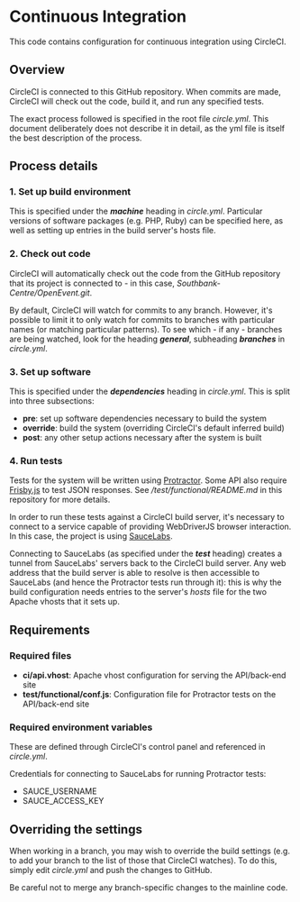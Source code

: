 # Continuous Integration

This code contains configuration for continuous integration using CircleCI.

## Overview

CircleCI is connected to this GitHub repository. When commits are made, CircleCI will check out the code, build it, and run any specified tests.

The exact process followed is specified in the root file *circle.yml*. This document deliberately does not describe it in detail, as the yml file is itself the best description of the process.

## Process details

### 1. Set up build environment

This is specified under the ***machine*** heading in *circle.yml*. Particular versions of software packages (e.g. PHP, Ruby) can be specified here, as well as setting up entries in the build server's hosts file.

### 2. Check out code

CircleCI will automatically check out the code from the GitHub repository that its project is connected to - in this case, *Southbank-Centre/OpenEvent.git*.

By default, CircleCI will watch for commits to any branch. However, it's possible to limit it to only watch for commits to branches with particular names (or matching particular patterns). To see which - if any - branches are being watched, look for the heading ***general***, subheading ***branches*** in *circle.yml*.

### 3. Set up software

This is specified under the ***dependencies*** heading in *circle.yml*. This is split into three subsections:

* **pre**: set up software dependencies necessary to build the system
* **override**: build the system (overriding CircleCI's default inferred build)
* **post**: any other setup actions necessary after the system is built

### 4. Run tests

Tests for the system will be written using [Protractor](http://angular.github.io/protractor/#/). Some API also require [Frisby.js](http://frisbyjs.com/) to test JSON responses. See */test/functional/README.md* in this repository for more details.

In order to run these tests against a CircleCI build server, it's necessary to connect to a service capable of providing WebDriverJS browser interaction. In this case, the project is using [SauceLabs](https://saucelabs.com]).

Connecting to SauceLabs (as specified under the ***test*** heading) creates a tunnel from SauceLabs' servers back to the CircleCI build server. Any web address that the build server is able to resolve is then accessible to SauceLabs (and hence the Protractor tests run through it): this is why the build configuration needs entries to the server's *hosts* file for the two Apache vhosts that it sets up.

## Requirements

### Required files

* **ci/api.vhost**: Apache vhost configuration for serving the API/back-end site
* **test/functional/conf.js**: Configuration file for Protractor tests on the API/back-end site

### Required environment variables

These are defined through CircleCI's control panel and referenced in *circle.yml*.

Credentials for connecting to SauceLabs for running Protractor tests:

* SAUCE_USERNAME
* SAUCE_ACCESS_KEY

## Overriding the settings

When working in a branch, you may wish to override the build settings (e.g. to add your branch to the list of those that CircleCI watches). To do this, simply edit *circle.yml* and push the changes to GitHub.

Be careful not to merge any branch-specific changes to the mainline code.
